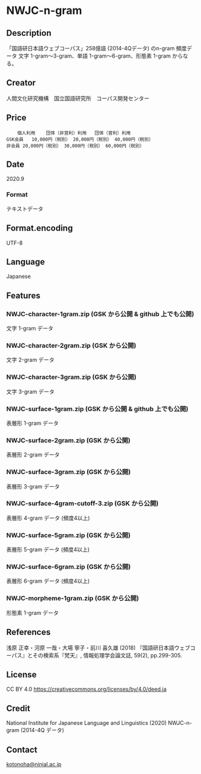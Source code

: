 # NWJC-n-gram

## Description
「国語研日本語ウェブコーパス」258億語 (2014-4Qデータ) のn-gram 頻度データ
文字 1-gram～3-gram、単語 1-gram～6-gram、形態素 1-gram からなる。

## Creator
人間文化研究機構　国立国語研究所　コーパス開発センター

## Price
```
 	個人利用	団体（非営利）利用	団体（営利）利用
GSK会員	10,000円（税別）	20,000円（税別）	40,000円（税別）
非会員	20,000円（税別）	30,000円（税別）	60,000円（税別）
```

## Date
2020.9

### Format
テキストデータ

## Format.encoding
UTF-8

## Language
Japanese

## Features 

### NWJC-character-1gram.zip (GSK から公開 & github 上でも公開)
文字 1-gram データ

### NWJC-character-2gram.zip (GSK から公開)
文字 2-gram データ

### NWJC-character-3gram.zip (GSK から公開)
文字 3-gram データ

### NWJC-surface-1gram.zip (GSK から公開 & github 上でも公開)
表層形 1-gram データ

### NWJC-surface-2gram.zip (GSK から公開)
表層形 2-gram データ

### NWJC-surface-3gram.zip (GSK から公開)
表層形 3-gram データ

### NWJC-surface-4gram-cutoff-3.zip (GSK から公開)
表層形 4-gram データ (頻度4以上)

### NWJC-surface-5gram.zip (GSK から公開)
表層形 5-gram データ (頻度4以上)

### NWJC-surface-6gram.zip (GSK から公開)
表層形 6-gram データ (頻度4以上)

### NWJC-morpheme-1gram.zip (GSK から公開)
形態素 1-gram データ

## References 

浅原 正幸・河原 一哉・大場 寧子・前川 喜久雄 (2018) 『国語研日本語ウェブコーパス』とその検索系『梵天』, 情報処理学会論文誌, 59(2), pp.299-305.

## License
CC BY 4.0 https://creativecommons.org/licenses/by/4.0/deed.ja

## Credit
National Institute for Japanese Language and Linguistics (2020) NWJC-n-gram (2014-4Q データ)

## Contact
kotonoha@ninjal.ac.jp
